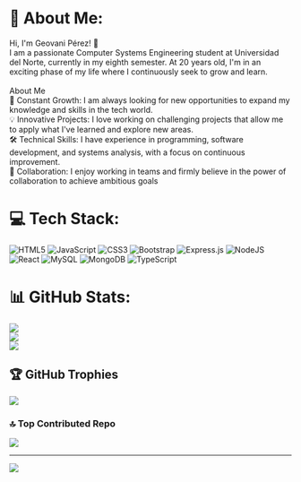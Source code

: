 # 💫 About Me:
Hi, I'm Geovani Pérez! 👋<br>I am a passionate Computer Systems Engineering student at Universidad del Norte, currently in my eighth semester. At 20 years old, I'm in an exciting phase of my life where I continuously seek to grow and learn.<br><br>About Me<br>🌱 Constant Growth: I am always looking for new opportunities to expand my knowledge and skills in the tech world.<br>💡 Innovative Projects: I love working on challenging projects that allow me to apply what I've learned and explore new areas.<br>🛠️ Technical Skills: I have experience in programming, software development, and systems analysis, with a focus on continuous improvement.<br>🤝 Collaboration: I enjoy working in teams and firmly believe in the power of collaboration to achieve ambitious goals


# 💻 Tech Stack:
![HTML5](https://img.shields.io/badge/html5-%23E34F26.svg?style=for-the-badge&logo=html5&logoColor=white) ![JavaScript](https://img.shields.io/badge/javascript-%23323330.svg?style=for-the-badge&logo=javascript&logoColor=%23F7DF1E) ![CSS3](https://img.shields.io/badge/css3-%231572B6.svg?style=for-the-badge&logo=css3&logoColor=white)  ![Bootstrap](https://img.shields.io/badge/bootstrap-%238511FA.svg?style=for-the-badge&logo=bootstrap&logoColor=white) ![Express.js](https://img.shields.io/badge/express.js-%23404d59.svg?style=for-the-badge&logo=express&logoColor=%2361DAFB) ![NodeJS](https://img.shields.io/badge/node.js-6DA55F?style=for-the-badge&logo=node.js&logoColor=white) ![React](https://img.shields.io/badge/react-%2320232a.svg?style=for-the-badge&logo=react&logoColor=%2361DAFB) ![MySQL](https://img.shields.io/badge/mysql-4479A1.svg?style=for-the-badge&logo=mysql&logoColor=white) ![MongoDB](https://img.shields.io/badge/MongoDB-%234ea94b.svg?style=for-the-badge&logo=mongodb&logoColor=white) ![TypeScript](https://img.shields.io/badge/TypeScript-%23007ACC.svg?style=for-the-badge&logo=typescript&logoColor=white)

# 📊 GitHub Stats:
![](https://github-readme-stats.vercel.app/api?username=Geovani29&theme=radical&hide_border=false&include_all_commits=false&count_private=false)<br/>
![](https://github-readme-streak-stats.herokuapp.com/?user=Geovani29&theme=radical&hide_border=false)<br/>
![](https://github-readme-stats.vercel.app/api/top-langs/?username=Geovani29&theme=radical&hide_border=false&include_all_commits=false&count_private=false&layout=compact)

## 🏆 GitHub Trophies
![](https://github-profile-trophy.vercel.app/?username=Geovani29&theme=radical&no-frame=false&no-bg=true&margin-w=4)

### 🔝 Top Contributed Repo
![](https://github-contributor-stats.vercel.app/api?username=Geovani29&limit=5&theme=radical&combine_all_yearly_contributions=true)

---
[![](https://visitcount.itsvg.in/api?id=Geovani29&icon=0&color=0)](https://visitcount.itsvg.in)

<!-- Proudly created with GPRM ( https://gprm.itsvg.in ) -->
